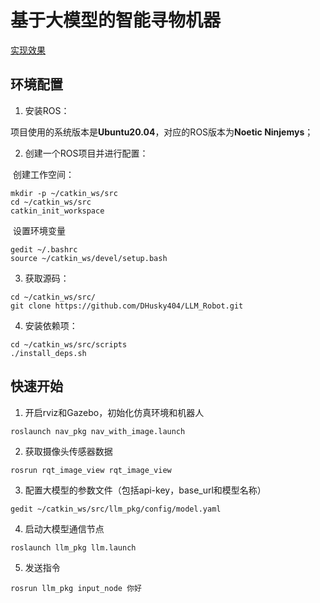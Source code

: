 # 基于大模型的智能寻物机器
[实现效果](https://www.bilibili.com/video/BV1JgMhzxEUM/?share_source=copy_web&vd_source=a3bfc4276de24a65a1602554a59409b2)

## 环境配置

1. 安装ROS：

​	项目使用的系统版本是**Ubuntu20.04**，对应的ROS版本为**Noetic Ninjemys**；

2. 创建一个ROS项目并进行配置：

​	创建工作空间：

```linux
mkdir -p ~/catkin_ws/src
cd ~/catkin_ws/src
catkin_init_workspace
```

​	设置环境变量

```
gedit ~/.bashrc
source ~/catkin_ws/devel/setup.bash
```

3. 获取源码：

```
cd ~/catkin_ws/src/
git clone https://github.com/DHusky404/LLM_Robot.git
```

4. 安装依赖项：

```
cd ~/catkin_ws/src/scripts
./install_deps.sh
```

## 快速开始

1. 开启rviz和Gazebo，初始化仿真环境和机器人

```
roslaunch nav_pkg nav_with_image.launch 
```

2. 获取摄像头传感器数据

```
rosrun rqt_image_view rqt_image_view 
```

3. 配置大模型的参数文件（包括api-key，base_url和模型名称）

```
gedit ~/catkin_ws/src/llm_pkg/config/model.yaml
```

4. 启动大模型通信节点

```
roslaunch llm_pkg llm.launch
```

5. 发送指令

```
rosrun llm_pkg input_node 你好
```

